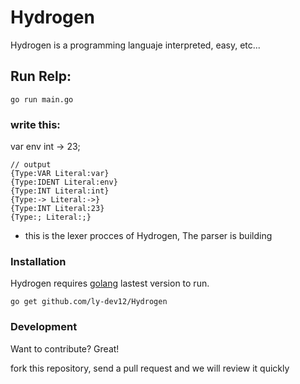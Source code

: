 # Hydrogen

Hydrogen is a programming languaje interpreted, easy, etc...

## Run Relp:
```
go run main.go
```

### write this:
var env int -> 23;
```
// output
{Type:VAR Literal:var}
{Type:IDENT Literal:env}
{Type:INT Literal:int}
{Type:-> Literal:->}
{Type:INT Literal:23}
{Type:; Literal:;}
```

- this is the lexer procces of Hydrogen, The parser is building

### Installation

Hydrogen requires [golang](https://golang.org/) lastest version to run.

```
go get github.com/ly-dev12/Hydrogen
```


### Development

Want to contribute? Great!

fork this repository, send a pull request and we will review it quickly

